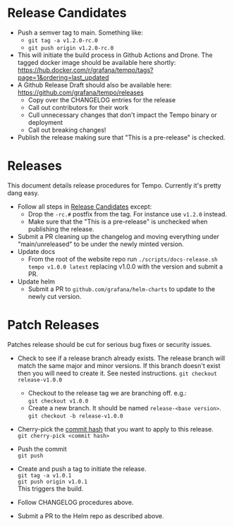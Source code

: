 # Release Candidates

- Push a semver tag to main.  Something like:
  - `git tag -a v1.2.0-rc.0`
  - `git push origin v1.2.0-rc.0`
- This will initiate the build process in Github Actions and Drone.  The tagged docker image should
  be available here shortly: https://hub.docker.com/r/grafana/tempo/tags?page=1&ordering=last_updated
- A Github Release Draft should also be available here:  https://github.com/grafana/tempo/releases
  - Copy over the CHANGELOG entries for the release
  - Call out contributors for their work
  - Cull unnecessary changes that don't impact the Tempo binary or deployment
  - Call out breaking changes!
- Publish the release making sure that "This is a pre-release" is checked.

# Releases

This document details release procedures for Tempo.  Currently it's pretty dang easy.

- Follow all steps in [Release Candidates](#release-candidates) except:
  - Drop the `-rc.#` postfix from the tag. For instance use `v1.2.0` instead.
  - Make sure that the "This is a pre-release" is unchecked when publishing the release.
- Submit a PR cleaning up the changelog and moving everything under "main/unreleased" to be under
  the newly minted version.
- Update docs
  - From the root of the website repo run `./scripts/docs-release.sh tempo v1.0.0 latest` 
    replacing v1.0.0 with the version and submit a PR.
- Update helm
  - Submit a PR to `github.com/grafana/helm-charts` to update to the newly cut version.

# Patch Releases

Patches release should be cut for serious bug fixes or security issues.

- Check to see if a release branch already exists. The release branch
  will match the same major and minor versions. If this branch doesn't exist then you will need to create it. See nested instructions.
  `git checkout release-v1.0.0`

  - Checkout to the release tag we are branching off. e.g.:  
    `git checkout v1.0.0`
  - Create a new branch. It should be named `release-<base version>`.  
    `git checkout -b release-v1.0.0`

- Cherry-pick the [commit hash](https://github.com/grafana/tempo/commits/main) that you want to apply to this release.  
   `git cherry-pick <commit hash>`
- Push the commit  
  `git push`
- Create and push a tag to initiate the release.  
  `git tag -a v1.0.1`  
  `git push origin v1.0.1`  
  This triggers the build.
- Follow CHANGELOG procedures above.
- Submit a PR to the Helm repo as described above.
